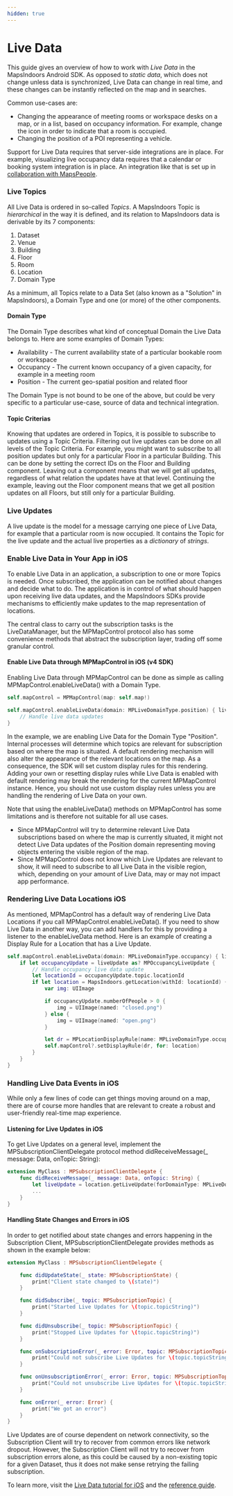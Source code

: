 ```yaml
---
hidden: true
---
```


# Live Data

This guide gives an overview of how to work with _Live Data_ in the MapsIndoors Android SDK. As opposed to _static data_, which does not change unless data is synchronized, Live Data can change in real time, and these changes can be instantly reflected on the map and in searches.

Common use-cases are:

* Changing the appearance of meeting rooms or workspace desks on a map, or in a list, based on occupancy information. For example, change the icon in order to indicate that a room is occupied.
* Changing the position of a POI representing a vehicle.

Support for Live Data requires that server-side integrations are in place. For example, visualizing live occupancy data requires that a calendar or booking system integration is in place. An integration like that is set up in [collaboration with MapsPeople](https://www.mapspeople.com/mapsindoors-integrations/).

### Live Topics[​](https://docs.mapsindoors.com/live-data-intro#live-topics) <a href="#live-topics" id="live-topics"></a>

All Live Data is ordered in so-called _Topics_. A MapsIndoors Topic is _hierarchical_ in the way it is defined, and its relation to MapsIndoors data is derivable by its 7 components:

1. Dataset
2. Venue
3. Building
4. Floor
5. Room
6. Location
7. Domain Type

As a minimum, all Topics relate to a Data Set (also known as a "Solution" in MapsIndoors), a Domain Type and one (or more) of the other components.

#### Domain Type[​](https://docs.mapsindoors.com/live-data-intro#domain-type) <a href="#domain-type" id="domain-type"></a>

The Domain Type describes what kind of conceptual Domain the Live Data belongs to. Here are some examples of Domain Types:

* Availability - The current availability state of a particular bookable room or workspace
* Occupancy - The current known occupancy of a given capacity, for example in a meeting room
* Position - The current geo-spatial position and related floor

The Domain Type is not bound to be one of the above, but could be very specific to a particular use-case, source of data and technical integration.

#### Topic Criterias[​](https://docs.mapsindoors.com/live-data-intro#topic-criterias) <a href="#topic-criterias" id="topic-criterias"></a>

Knowing that updates are ordered in Topics, it is possible to subscribe to updates using a Topic Criteria. Filtering out live updates can be done on all levels of the Topic Criteria. For example, you might want to subscribe to all position updates but only for a particular Floor in a particular Building. This can be done by setting the correct IDs on the Floor and Building component. Leaving out a component means that we will get all updates, regardless of what relation the updates have at that level. Continuing the example, leaving out the Floor component means that we get all position updates on all Floors, but still only for a particular Building.

### Live Updates[​](https://docs.mapsindoors.com/live-data-intro#live-updates) <a href="#live-updates" id="live-updates"></a>

A live update is the model for a message carrying one piece of Live Data, for example that a particular room is now occupied. It contains the Topic for the live update and the actual live properties as a _dictionary_ of _strings_.



### Enable Live Data in Your App in iOS[​](https://docs.mapsindoors.com/live-data-intro#enable-live-data-in-your-app-in-ios) <a href="#enable-live-data-in-your-app-in-ios" id="enable-live-data-in-your-app-in-ios"></a>

To enable Live Data in an application, a subscription to one or more Topics is needed. Once subscribed, the application can be notified about changes and decide what to do. The application is in control of what should happen upon receiving live data updates, and the MapsIndoors SDKs provide mechanisms to efficiently make updates to the map representation of locations.

The central class to carry out the subscription tasks is the LiveDataManager, but the MPMapControl protocol also has some convenience methods that abstract the subscription layer, trading off some granular control.

#### Enable Live Data through MPMapControl in iOS (v4 SDK)[​](https://docs.mapsindoors.com/live-data-intro#enable-live-data-through-mpmapcontrol-in-ios-v4-sdk) <a href="#enable-live-data-through-mpmapcontrol-in-ios-v4-sdk" id="enable-live-data-through-mpmapcontrol-in-ios-v4-sdk"></a>

Enabling Live Data through MPMapControl can be done as simple as calling MPMapControl.enableLiveData() with a Domain Type.

```swift
self.mapControl = MPMapControl(map: self.map!)

self.mapControl.enableLiveData(domain: MPLiveDomainType.position) { liveUpdate in
    // Handle live data updates
}
```

In the example, we are enabling Live Data for the Domain Type "Position". Internal processes will determine which topics are relevant for subscription based on where the map is situated. A default rendering mechanism will also alter the appearance of the relevant locations on the map. As a consequence, the SDK will set custom display rules for this rendering. Adding your own or resetting display rules while Live Data is enabled with default rendering may break the rendering for the current MPMapControl instance. Hence, you should not use custom display rules unless you are handling the rendering of Live Data on your own.

Note that using the enableLiveData() methods on MPMapControl has some limitations and is therefore not suitable for all use cases.

* Since MPMapControl will try to determine relevant Live Data subscriptions based on where the map is currently situated, it might not detect Live Data updates of the Position domain representing moving objects entering the visible region of the map.
* Since MPMapControl does not know which Live Updates are relevant to show, it will need to subscribe to all Live Data in the visible region, which, depending on your amount of Live Data, may or may not impact app performance.

### Rendering Live Data Locations iOS[​](https://docs.mapsindoors.com/live-data-intro#rendering-live-data-locations-ios) <a href="#rendering-live-data-locations-ios" id="rendering-live-data-locations-ios"></a>

As mentioned, MPMapControl has a default way of rendering Live Data Locations if you call MPMapControl.enableLiveData(). If you need to show Live Data in another way, you can add handlers for this by providing a listener to the enableLiveData method. Here is an example of creating a Display Rule for a Location that has a Live Update.

```swift
self.mapControl.enableLiveData(domain: MPLiveDomainType.occupancy) { liveUpdate in
    if let occupancyUpdate = liveUpdate as? MPOccupancyLiveUpdate {
        // Handle occupancy live data update
        let locationId = occupancyUpdate.topic.locationId
        if let location = MapsIndoors.getLocation(withId: locationId) {
            var img: UIImage

            if occupancyUpdate.numberOfPeople > 0 {
                img = UIImage(named: "closed.png")
            } else {
                img = UIImage(named: "open.png")
            }

            let dr = MPLocationDisplayRule(name: MPLiveDomainType.occupancy, icon: img, andZoomLevelOn: 15)
            self.mapControl?.setDisplayRule(dr, for: location)
        }
    }
}
```

### Handling Live Data Events in iOS[​](https://docs.mapsindoors.com/live-data-intro#handling-live-data-events-in-ios) <a href="#handling-live-data-events-in-ios" id="handling-live-data-events-in-ios"></a>

While only a few lines of code can get things moving around on a map, there are of course more handles that are relevant to create a robust and user-friendly real-time map experience.

#### Listening for Live Updates in iOS[​](https://docs.mapsindoors.com/live-data-intro#listening-for-live-updates-in-ios) <a href="#listening-for-live-updates-in-ios" id="listening-for-live-updates-in-ios"></a>

To get Live Updates on a general level, implement the MPSubscriptionClientDelegate protocol method didReceiveMessage(\_ message: Data, onTopic: String):

```swift
extension MyClass : MPSubscriptionClientDelegate {
    func didReceiveMessage(_ message: Data, onTopic: String) {
        let liveUpdate = location.getLiveUpdate(forDomainType: MPLiveDomainType.occupancy)
        ...
    }
}
```

#### Handling State Changes and Errors in iOS[​](https://docs.mapsindoors.com/live-data-intro#handling-state-changes-and-errors-in-ios) <a href="#handling-state-changes-and-errors-in-ios" id="handling-state-changes-and-errors-in-ios"></a>

In order to get notified about state changes and errors happening in the Subscription Client, MPSubscriptionClientDelegate provides methods as shown in the example below:

```swift
extension MyClass : MPSubscriptionClientDelegate {

    func didUpdateState(_ state: MPSubscriptionState) {
        print("Client state changed to \(state)")
    }

    func didSubscribe(_ topic: MPSubscriptionTopic) {
        print("Started Live Updates for \(topic.topicString)")
    }

    func didUnsubscribe(_ topic: MPSubscriptionTopic) {
        print("Stopped Live Updates for \(topic.topicString)")
    }

    func onSubscriptionError(_ error: Error, topic: MPSubscriptionTopic) {
        print("Could not subscribe Live Updates for \(topic.topicString)")
    }

    func onUnsubscriptionError(_ error: Error, topic: MPSubscriptionTopic) {
        print("Could not unsubscribe Live Updates for \(topic.topicString)")
    }

    func onError(_ error: Error) {
        print("We got an error")
    }
}
```

Live Updates are of course dependent on network connectivity, so the Subscription Client will try to recover from common errors like network dropout. However, the Subscription Client will not try to recover from subscription errors alone, as this could be caused by a non-existing topic for a given Dataset, thus it does not make sense retrying the failing subscription.

To learn more, visit the [Live Data tutorial for iOS](https://docs.mapsindoors.com/live-data-intro/) and the [reference guide](https://app.mapsindoors.com/mapsindoors/reference/ios/v4-doc/documentation/mapsindoors/mpliveupdate).
